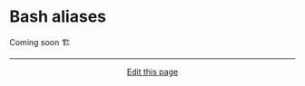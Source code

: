# Bash aliases

Coming soon 🏗

<hr>
<div style="text-align:center">
	<a class="edit-link" href="https://github.com/wcarhart/docs/blob/master/docs/konphig/bash_aliases.md" target="_blank"><i class="fas fa-edit"></i> Edit this page</a>
</div>